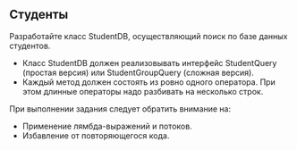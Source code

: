 ## Студенты
Разработайте класс StudentDB, осуществляющий поиск по базе данных студентов.
* Класс StudentDB должен реализовывать интерфейс StudentQuery (простая версия) или StudentGroupQuery (сложная версия).
* Каждый метод должен состоять из ровно одного оператора. При этом длинные операторы надо разбивать на несколько строк.

При выполнении задания следует обратить внимание на:
* Применение лямбда-выражений и потоков.
* Избавление от повторяющегося кода.